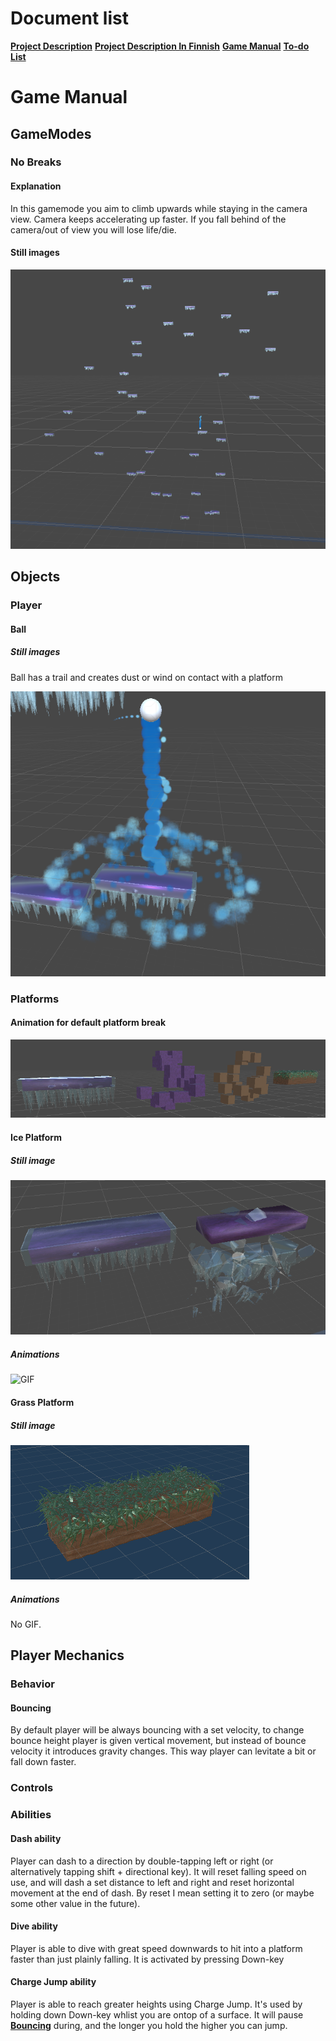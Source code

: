 # Document list

[**Project Description**](README.md#bounce-climber-project-description)
[**Project Description In Finnish**](README.md#bounce-climber-project-description-finnish)
[**Game Manual**](GAMEMANUAL.md#game-manual)
[**To-do List**](TODOLIST.md#to-do-list)


# Game Manual

## GameModes

### No Breaks

#### Explanation
In this gamemode you aim to climb upwards while staying in the camera view. Camera keeps accelerating up faster. If you fall behind of the camera/out of view you will lose life/die.

#### Still images

![Screenshot](No_Breaks.png "No Breaks gamemode")

## Objects

### Player

#### Ball

##### Still images

Ball has a trail and creates dust or wind on contact with a platform

![Screenshot](Ball_Animations.png "Ball Animations")

### Platforms

#### Animation for default platform break

![Screenshot](Platform_Breaking.png "Platform Breaking")

#### Ice Platform

##### Still image

![Screenshot](Ice_platform_and_break.png "Ice Platform")

##### Animations

![GIF](https://j.gifs.com/79z1VG.gif "Ice Platform Breaking")


#### Grass Platform

##### Still image

![Screenshot](Grass_Platform.png "Grass Platform")

##### Animations

No GIF.

## Player Mechanics

### Behavior

#### Bouncing
By default player will be always bouncing with a set velocity, to change bounce height player is given vertical movement, but instead of bounce velocity it introduces gravity changes. This way player can levitate a bit or fall down faster.

### Controls

### Abilities

#### Dash ability

Player can dash to a direction by double-tapping left or right (or alternatively tapping shift + directional key). It will reset falling speed on use, and will dash a set distance to left and right and reset horizontal movement at the end of dash. By reset I mean setting it to zero (or maybe some other value in the future).

#### Dive ability

Player is able to dive with great speed downwards to hit into a platform faster than just plainly falling. It is activated by pressing Down-key

#### Charge Jump ability

Player is able to reach greater heights using Charge Jump. It's used by holding down Down-key whlist you are ontop of a surface. It will pause [**Bouncing**](#bouncing) during, and the longer you hold the higher you can jump.